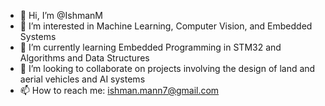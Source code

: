 - 👋 Hi, I’m @IshmanM
- 👀 I’m interested in Machine Learning, Computer Vision, and Embedded Systems
- 🌱 I’m currently learning Embedded Programming in STM32 and Algorithms and Data Structures
- 💞️ I’m looking to collaborate on projects involving the design of land and aerial vehicles and AI systems 
- 📫 How to reach me: ishman.mann7@gmail.com

<!---
IshmanM/IshmanM is a ✨ special ✨ repository because its `README.md` (this file) appears on your GitHub profile.
You can click the Preview link to take a look at your changes.
--->
